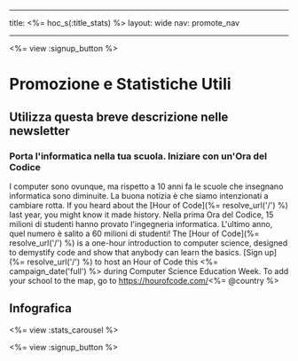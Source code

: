 * * *

title: <%= hoc_s(:title_stats) %> layout: wide nav: promote_nav

* * *

<%= view :signup_button %>

# Promozione e Statistiche Utili

## Utilizza questa breve descrizione nelle newsletter

### Porta l'informatica nella tua scuola. Iniziare con un'Ora del Codice

I computer sono ovunque, ma rispetto a 10 anni fa le scuole che insegnano informatica sono diminuite. La buona notizia è che siamo intenzionati a cambiare rotta. If you heard about the [Hour of Code](%= resolve_url('/') %) last year, you might know it made history. Nella prima Ora del Codice, 15 milioni di studenti hanno provato l'ingegneria informatica. L'ultimo anno, quel numero è salito a 60 milioni di studenti! The [Hour of Code](%= resolve_url('/') %) is a one-hour introduction to computer science, designed to demystify code and show that anybody can learn the basics. [Sign up](%= resolve_url('/') %) to host an Hour of Code this <%= campaign_date('full') %> during Computer Science Education Week. To add your school to the map, go to https://hourofcode.com/<%= @country %>

## Infografica

<%= view :stats_carousel %>

<%= view :signup_button %>